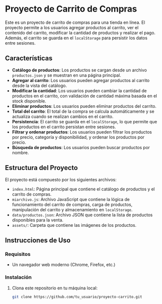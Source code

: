 # Proyecto de Carrito de Compras

Este es un proyecto de carrito de compras para una tienda en línea. El proyecto permite a los usuarios agregar productos al carrito, ver el contenido del carrito, modificar la cantidad de productos y realizar el pago. Además, el carrito se guarda en el `localStorage` para persistir los datos entre sesiones.

## Características

- **Catálogo de productos**: Los productos se cargan desde un archivo `productos.json` y se muestran en una página principal.
- **Agregar al carrito**: Los usuarios pueden agregar productos al carrito desde la vista del catálogo.
- **Modificar la cantidad**: Los usuarios pueden cambiar la cantidad de productos en el carrito, con validación de cantidad máxima basada en el stock disponible.
- **Eliminar productos**: Los usuarios pueden eliminar productos del carrito.
- **Total del carrito**: El total de la compra se calcula automáticamente y se actualiza cuando se realizan cambios en el carrito.
- **Persistencia**: El carrito se guarda en el `localStorage`, lo que permite que los productos en el carrito persistan entre sesiones.
- **Filtrar y ordenar productos**: Los usuarios pueden filtrar los productos por precio, categoría y disponibilidad, y ordenar los productos por precio.
- **Búsqueda de productos**: Los usuarios pueden buscar productos por nombre.

## Estructura del Proyecto

El proyecto está compuesto por los siguientes archivos:

- `index.html`: Página principal que contiene el catálogo de productos y el carrito de compras.
- `miarchivo.js`: Archivo JavaScript que contiene la lógica de funcionamiento del carrito de compras, carga de productos, manipulación del carrito y almacenamiento en `localStorage`.
- `data/productos.json`: Archivo JSON que contiene la lista de productos disponibles para la venta.
- `assets/`: Carpeta que contiene las imágenes de los productos.

## Instrucciones de Uso

### Requisitos

- Un navegador web moderno (Chrome, Firefox, etc.)

### Instalación

1. Clona este repositorio en tu máquina local:

   ```bash
   git clone https://github.com/tu_usuario/proyecto-carrito.git
